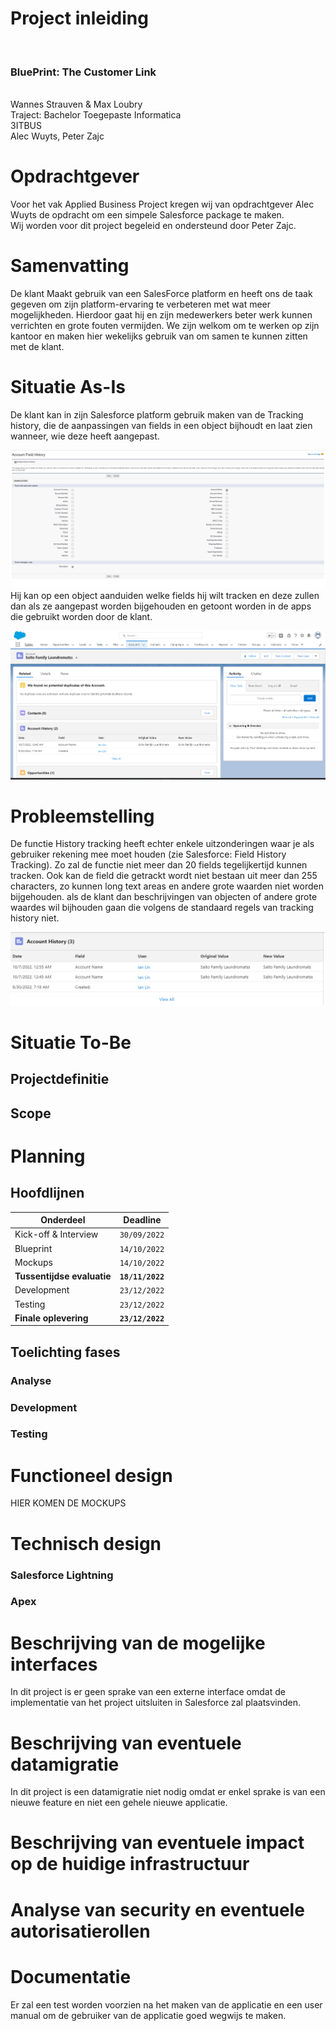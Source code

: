 # Project inleiding
<br><h3>BluePrint: The Customer Link</h3>
<br>Wannes Strauven & Max Loubry
<br>Traject: Bachelor Toegepaste Informatica
<br>3ITBUS
<br>Alec Wuyts, Peter Zajc

# Opdrachtgever
Voor het vak Applied Business Project kregen wij van opdrachtgever Alec Wuyts de
opdracht om een simpele Salesforce package te maken. <br>Wij worden voor dit project begeleid en ondersteund door Peter Zajc.

# Samenvatting
De klant Maakt gebruik van een SalesForce platform en heeft ons de taak gegeven om zijn platform-ervaring te verbeteren met wat meer mogelijkheden.
Hierdoor gaat hij en zijn medewerkers beter werk kunnen verrichten en grote fouten vermijden. 
We zijn welkom om te werken op zijn kantoor en maken hier wekelijks gebruik van om samen te kunnen zitten met de klant. 

# Situatie As-Is 
De klant kan in zijn Salesforce platform gebruik maken van de Tracking history, die de aanpassingen van fields in een object bijhoudt en laat zien wanneer, wie
deze heeft aangepast. 

![](AS-IS-AD.png)
Hij kan op een object aanduiden welke fields hij wilt tracken en deze zullen dan als ze aangepast worden bijgehouden en getoont worden in de apps die gebruikt worden door de klant.

![](AS-IS-AD2.png)

# Probleemstelling
De functie History tracking heeft echter enkele uitzonderingen waar je als gebruiker rekening mee moet houden (zie Salesforce: Field History Tracking). 
Zo zal de functie niet meer dan 20 fields tegelijkertijd kunnen tracken.
Ook kan de field die getrackt wordt niet bestaan uit meer dan 255 characters, zo kunnen long text areas en andere grote waarden niet worden bijgehouden.
als de klant dan beschrijvingen van objecten of andere grote waardes wil bijhouden gaan die volgens de standaard regels van tracking history niet.

![](Probleemstelling.png)

# Situatie To-Be

## Projectdefinitie

## Scope

# Planning

## Hoofdlijnen
| **Onderdeel**            | **Deadline**   |
| -------------------- | -----------|
| Kick-off & Interview | `30/09/2022` |
| Blueprint | `14/10/2022` |
| Mockups | `14/10/2022` |
| **Tussentijdse evaluatie** | **`18/11/2022`** |
| Development | `23/12/2022` |
| Testing | `23/12/2022` |
| **Finale oplevering** | **`23/12/2022`** |

## Toelichting fases

### Analyse

### Development

### Testing

# Functioneel design
HIER KOMEN DE MOCKUPS
# Technisch design

### Salesforce Lightning
### Apex

# Beschrijving van de mogelijke interfaces
In dit project is er geen sprake van een externe interface omdat
de implementatie van het project uitsluiten in Salesforce zal plaatsvinden.

# Beschrijving van eventuele datamigratie
In dit project is een datamigratie niet nodig omdat er enkel sprake is van een nieuwe
feature en niet een gehele nieuwe applicatie.

# Beschrijving van eventuele impact op de huidige infrastructuur


# Analyse van security en eventuele autorisatierollen

# Documentatie
Er zal een test worden voorzien na het maken van de applicatie en een user manual om de gebruiker van de applicatie goed wegwijs te maken.
